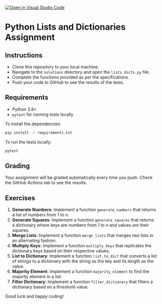 [![Open in Visual Studio Code](https://classroom.github.com/assets/open-in-vscode-718a45dd9cf7e7f842a935f5ebbe5719a5e09af4491e668f4dbf3b35d5cca122.svg)](https://classroom.github.com/online_ide?assignment_repo_id=12031183&assignment_repo_type=AssignmentRepo)

# Python Lists and Dictionaries Assignment

## Instructions

- Clone this repository to your local machine.
- Navigate to the `solutions` directory and open the `lists_dicts.py` file.
- Complete the functions provided as per the specifications.
- Push your code to GitHub to see the results of the tests.

## Requirements

- Python 3.8+
- `pytest` for running tests locally

To install the dependencies:

```bash
pip install -r requirements.txt
```

To run the tests locally:

```bash
pytest
```

## Grading

Your assignment will be graded automatically every time you push. Check the GitHub Actions tab to see the results.

## Exercises

1. **Generate Numbers**: Implement a function `generate_numbers` that returns a list of numbers from 1 to n.
2. **Generate Squares**: Implement a function `generate_squares` that returns a dictionary where keys are numbers from 1 to n and values are their squares.
3. **Merge Lists**: Implement a function `merge_lists` that merges two lists in an alternating fashion.
4. **Multiply Keys**: Implement a function `multiply_keys` that replicates the dictionary keys based on their respective values.
5. **List to Dictionary**: Implement a function `list_to_dict` that converts a list of strings to a dictionary with the string as the key and its length as the value.
6. **Majority Element**: Implement a function `majority_element` to find the majority element in a list.
7. **Filter Dictionary**: Implement a function `filter_dictionary` that filters a dictionary based on a threshold value.

Good luck and happy coding!
